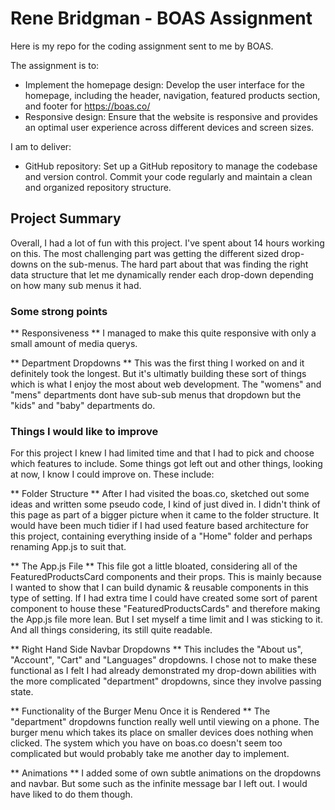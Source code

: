 # Rene Bridgman - BOAS Assignment

Here is my repo for the coding assignment sent to me by BOAS.

The assignment is to:

-   Implement the homepage design: Develop the user interface for the homepage, including the header, navigation, featured products section, and footer for https://boas.co/
-   Responsive design: Ensure that the website is responsive and provides an optimal user experience across different devices and screen sizes.

I am to deliver:

-   GitHub repository: Set up a GitHub repository to manage the codebase and version control. Commit your code regularly and maintain a clean and organized repository structure.

## Project Summary

Overall, I had a lot of fun with this project. I've spent about 14 hours working on this. The most challenging part was getting the different sized drop-downs on the sub-menus. The hard part about that was finding the right data structure that let me dynamically render each drop-down depending on how many sub menus it had.

### Some strong points

** Responsiveness **
I managed to make this quite responsive with only a small amount of media querys.

** Department Dropdowns **
This was the first thing I worked on and it definitely took the longest. But it's ultimatly building these sort of things which is what I enjoy the most about web development. The "womens" and "mens" departments dont have sub-sub menus that dropdown but the "kids" and "baby" departments do.

### Things I would like to improve

For this project I knew I had limited time and that I had to pick and choose which features to include. Some things got left out and other things, looking at now, I know I could improve on. These include:

** Folder Structure **
After I had visited the boas.co, sketched out some ideas and written some pseudo code, I kind of just dived in. I didn't think of this page as part of a bigger picture when it came to the folder structure. It would have been much tidier if I had used feature based architecture for this project, containing everything inside of a "Home" folder and perhaps renaming App.js to suit that.

** The App.js File **
This file got a little bloated, considering all of the FeaturedProductsCard components and their props. This is mainly because I wanted to show that I can build dynamic & reusable components in this type of setting. If I had extra time I could have created some sort of parent component to house these "FeaturedProductsCards" and therefore making the App.js file more lean. But I set myself a time limit and I was sticking to it. And all things considering, its still quite readable.

** Right Hand Side Navbar Dropdowns **
This includes the "About us", "Account", "Cart" and "Languages" dropdowns. I chose not to make these functional as I felt I had already demonstrated my drop-down abilities with the more complicated "department" dropdowns, since they involve passing state.

** Functionality of the Burger Menu Once it is Rendered **
The "department" dropdowns function really well until viewing on a phone. The burger menu which takes its place on smaller devices does nothing when clicked. The system which you have on boas.co doesn't seem too complicated but would probably take me another day to implement.

** Animations **
I added some of own subtle animations on the dropdowns and navbar. But some such as the infinite message bar I left out. I would have liked to do them though.
